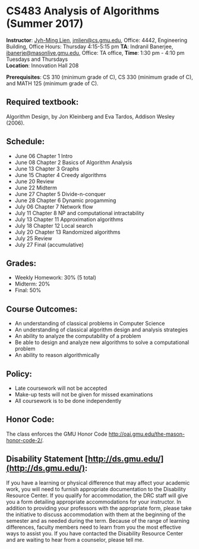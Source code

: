 
# CS483 Analysis of Algorithms (Summer 2017)

**Instructor**: [Jyh-Ming Lien](https://cs.gmu.edu/~jmlien), jmlien@cs.gmu.edu, Office: 4442, Engineering Building, Office Hours: Thursday 4:15-5:15 pm 
**TA**: Indranil Banerjee, ibanerje@masonlive.gmu.edu, Office: TA office, 
**Time**: 1:30 pm - 4:10 pm	Tuesdays and Thursdays	
**Location**: Innovation Hall 208

**Prerequisites**: CS 310 (minimum grade of C), CS 330 (minimum grade of C), and MATH 125 (minimum grade of C).

## Required textbook: 
Algorithm Design, by Jon Kleinberg and Eva Tardos, Addison Wesley (2006).

## Schedule:
- June 06 Chapter 1 Intro
- June 08 Chapter 2 Basics of Algorithm Analysis
- June 13 Chapter 3 Graphs
- June 15 Chapter 4 Creedy algorithms 
- June 20 Review  
- June 22 Midterm
- June 27 Chapter 5 Divide-n-conquer
- June 28 Chapter 6 Dynamic progamming
- July 06 Chapter 7 Network flow
- July 11 Chapter 8 NP and computational intractability
- July 13 Chapter 11 Approximation algorithms
- July 18 Chapter 12 Local search
- July 20 Chapter 13 Randomized algorithms
- July 25 Review
- July 27 Final (accumulative)

## Grades: 
- Weekly Homework: 30% (5 total)
- Midterm: 20%
- Final: 50%

## Course Outcomes: 
- An understanding of classical problems in Computer Science
- An understanding of classical algorithm design and analysis strategies
- An ability to analyze the computability of a problem
- Be able to design and analyze new algorithms to solve a computational problem
- An ability to reason algorithmically

## Policy: 
- Late coursework will not be accepted
- Make-up tests will not be given for missed examinations
- All coursework is to be done independently

## Honor Code:
The class enforces the GMU Honor Code http://oai.gmu.edu/the-mason-honor-code-2/. 


## Disability Statement [http://ds.gmu.edu/](http://ds.gmu.edu/):
If you have a learning or physical difference that may affect your academic work, you will need to furnish appropriate documentation to the Disability Resource Center. If you qualify for accommodation, the DRC staff will give you a form detailing appropriate accommodations for your instructor.
In addition to providing your professors with the appropriate form, please take the initiative to discuss accommodation with them at the beginning of the semester and as needed during the term. Because of the range of learning differences, faculty members need to learn from you the most effective ways to assist you. If you have contacted the Disability Resource Center and are waiting to hear from a counselor, please tell me.

